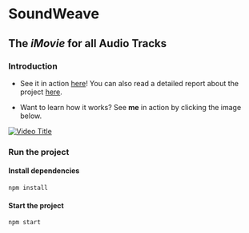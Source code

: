 # SoundWeave
## The _iMovie_ for all Audio Tracks

### Introduction

- See it in action [here](https://parthskansara.github.io/SoundWeave/)! You can also read a detailed report about the project [here](https://github.com/parthskansara/SoundWeave/blob/main/SoundWeave.pdf).

- Want to learn how it works? See **me** in action by clicking the image below.

[![Video Title](https://cdn.loom.com/sessions/thumbnails/8132bc0066184fe7bff59c703206c231-1709595722544-with-play.gif)](https://www.loom.com/share/8132bc0066184fe7bff59c703206c231?sid=3a2909f9-be12-49a6-8964-8b397972b741)

### Run the project

#### Install dependencies

```
npm install
```

#### Start the project

```
npm start
```


